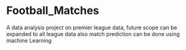 # Football_Matches
A data analysis project on premier league data, future scope can be expanded to all league data also match prediction can be done using machine Learning
